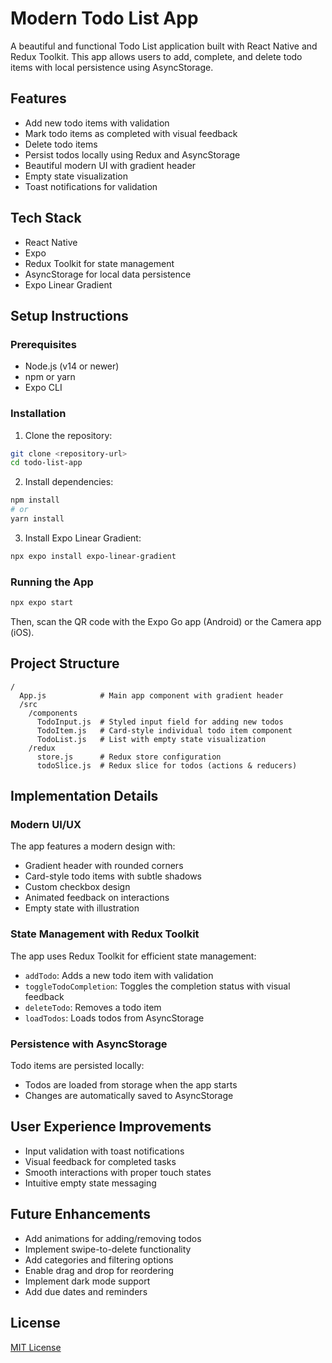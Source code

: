# Modern Todo List App

A beautiful and functional Todo List application built with React Native and Redux Toolkit. This app allows users to add, complete, and delete todo items with local persistence using AsyncStorage.


## Features

-  Add new todo items with validation
-  Mark todo items as completed with visual feedback
-  Delete todo items
-  Persist todos locally using Redux and AsyncStorage
-  Beautiful modern UI with gradient header
-  Empty state visualization
-  Toast notifications for validation

## Tech Stack

- React Native
- Expo
- Redux Toolkit for state management
- AsyncStorage for local data persistence
- Expo Linear Gradient

## Setup Instructions

### Prerequisites

- Node.js (v14 or newer)
- npm or yarn
- Expo CLI

### Installation

1. Clone the repository:
```bash
git clone <repository-url>
cd todo-list-app
```

2. Install dependencies:
```bash
npm install
# or
yarn install
```

3. Install Expo Linear Gradient:
```bash
npx expo install expo-linear-gradient
```

### Running the App

```bash
npx expo start
```

Then, scan the QR code with the Expo Go app (Android) or the Camera app (iOS).

## Project Structure

```
/
  App.js            # Main app component with gradient header
  /src
    /components
      TodoInput.js  # Styled input field for adding new todos
      TodoItem.js   # Card-style individual todo item component
      TodoList.js   # List with empty state visualization
    /redux
      store.js      # Redux store configuration
      todoSlice.js  # Redux slice for todos (actions & reducers)
```

## Implementation Details

### Modern UI/UX

The app features a modern design with:
- Gradient header with rounded corners
- Card-style todo items with subtle shadows
- Custom checkbox design
- Animated feedback on interactions
- Empty state with illustration

### State Management with Redux Toolkit

The app uses Redux Toolkit for efficient state management:
- `addTodo`: Adds a new todo item with validation
- `toggleTodoCompletion`: Toggles the completion status with visual feedback
- `deleteTodo`: Removes a todo item
- `loadTodos`: Loads todos from AsyncStorage

### Persistence with AsyncStorage

Todo items are persisted locally:
- Todos are loaded from storage when the app starts
- Changes are automatically saved to AsyncStorage

## User Experience Improvements

- Input validation with toast notifications
- Visual feedback for completed tasks
- Smooth interactions with proper touch states
- Intuitive empty state messaging

## Future Enhancements

- Add animations for adding/removing todos
- Implement swipe-to-delete functionality
- Add categories and filtering options
- Enable drag and drop for reordering
- Implement dark mode support
- Add due dates and reminders

## License

[MIT License](LICENSE)